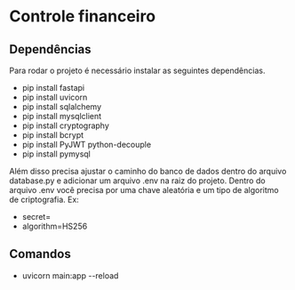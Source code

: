 # Controle financeiro

## Dependências

Para rodar o projeto é necessário instalar as seguintes dependências.

- pip install fastapi
- pip install uvicorn
- pip install sqlalchemy
- pip install mysqlclient
- pip install cryptography
- pip install bcrypt
- pip install PyJWT python-decouple
- pip install pymysql

Além disso precisa ajustar o caminho do banco de dados dentro do arquivo database.py e adicionar um arquivo .env na raiz do projeto. Dentro do arquivo .env você precisa por uma chave aleatória e um tipo de algoritmo de criptografia. Ex:

- secret=<SUA CHAVE SECRETA>
- algorithm=HS256

## Comandos

- uvicorn main:app --reload
